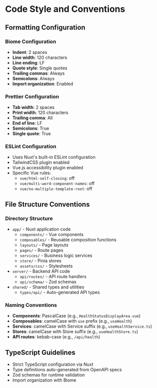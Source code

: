 # Code Style and Conventions

## Formatting Configuration

### Biome Configuration

- **Indent**: 2 spaces
- **Line width**: 120 characters
- **Line ending**: LF
- **Quote style**: Single quotes
- **Trailing commas**: Always
- **Semicolons**: Always
- **Import organization**: Enabled

### Prettier Configuration

- **Tab width**: 2 spaces
- **Print width**: 120 characters
- **Trailing comma**: All
- **End of line**: LF
- **Semicolons**: True
- **Single quote**: True

### ESLint Configuration

- Uses Nuxt's built-in ESLint configuration
- TailwindCSS plugin enabled
- Vue.js accessibility plugin enabled
- Specific Vue rules:
  - `vue/html-self-closing`: off
  - `vue/multi-word-component-names`: off
  - `vue/no-multiple-template-root`: off

## File Structure Conventions

### Directory Structure

- `app/` - Nuxt application code
  - `components/` - Vue components
  - `composables/` - Reusable composition functions
  - `layouts/` - Page layouts
  - `pages/` - Route pages
  - `services/` - Business logic services
  - `store/` - Pinia stores
  - `assets/css/` - Stylesheets
- `server/` - Backend API code
  - `api/routes/` - API route handlers
  - `api/schema/` - Zod schemas
- `shared/` - Shared types and utilities
  - `types/api/` - Auto-generated API types

### Naming Conventions

- **Components**: PascalCase (e.g., `HealthStatusDisplayArea.vue`)
- **Composables**: camelCase with `use` prefix (e.g., `useHealth`)
- **Services**: camelCase with Service suffix (e.g., `useHealthService.ts`)
- **Stores**: camelCase with Store suffix (e.g., `useHealthStore.ts`)
- **API routes**: kebab-case (e.g., `/api/health`)

## TypeScript Guidelines

- Strict TypeScript configuration via Nuxt
- Type definitions auto-generated from OpenAPI specs
- Zod schemas for runtime validation
- Import organization with Biome
